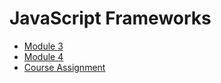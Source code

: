 # JavaScript Frameworks

<div class="menu">

- [Module 3](module-3)
- [Module 4](module-4)
- [Course Assignment](ca)

</div>